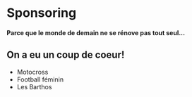 ﻿# Sponsoring
#### Parce que le monde de demain ne se rénove pas tout seul...

## On a eu un coup de coeur!
- Motocross
- Football féminin
- Les Barthos
